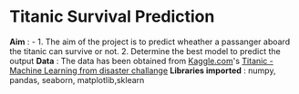 # **Titanic Survival Prediction**

**Aim** : - 1. The aim of the project is to predict wheather a passanger aboard the titanic can survive or not.
               2. Determine the best model to predict the output 
**Data** : The data has been obtained from [Kaggle.com](https://www.kaggle.com/)'s [Titanic - Machine Learning from disaster challange](https://www.kaggle.com/c/titanic)
**Libraries imported** : numpy, pandas, seaborn, matplotlib,sklearn

